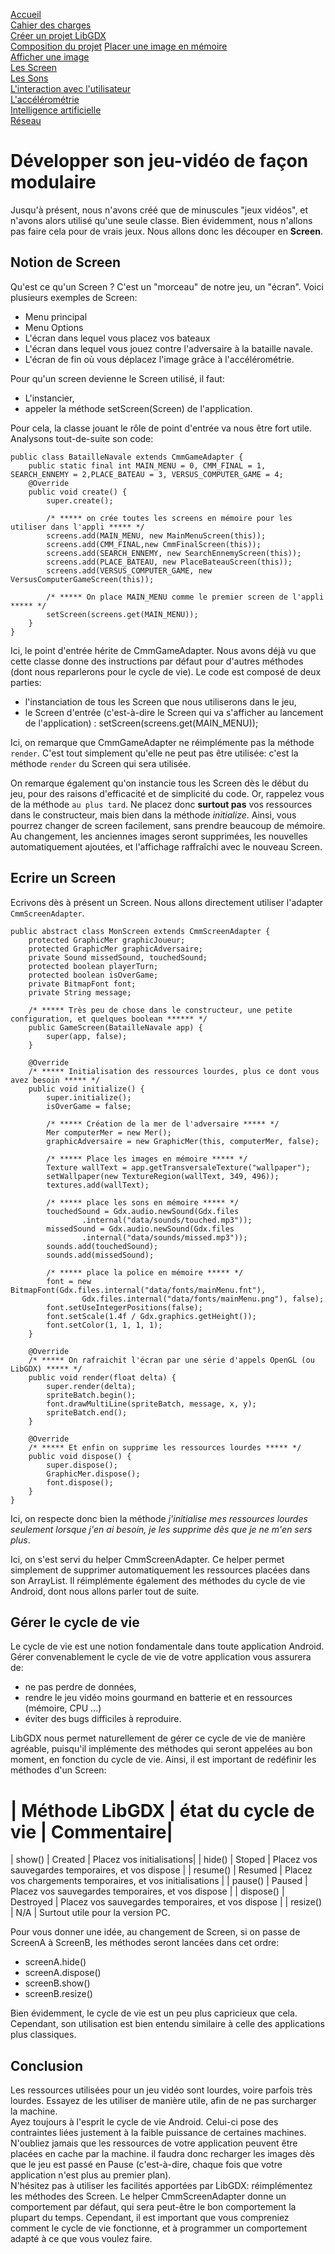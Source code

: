 [Accueil](accueil.html)  
[Cahier des charges](cahier_des_charges.html)  
[Créer un projet LibGDX](creer_projet.html)  
[Composition du projet](les_bases_du_projet.html)
[Placer une image en mémoire](Les_Images_en_LibGDX.html)  
[Afficher une image](les_bases_du_painting.html)  
[Les Screen](screens.html)  
[Les Sons](sons.html)  
[L'interaction avec l'utilisateur](reaction.html)  
[L'accélérométrie](accélérométrie.html)  
[Intelligence artificielle](intelligence_artificielle.html)  
[Réseau](reseau.html)


# Développer son jeu-vidéo de façon modulaire #

Jusqu'à présent, nous n'avons créé que de minuscules "jeux vidéos", et n'avons alors utilisé qu'une seule classe. Bien évidemment, nous n'allons pas faire cela pour de vrais jeux. Nous allons donc les découper en **Screen**.

## Notion de Screen ##
Qu'est ce qu'un Screen ? C'est un "morceau" de notre jeu, un "écran".
Voici plusieurs exemples de Screen:

 * Menu principal
 * Menu Options
 * L'écran dans lequel vous placez vos bateaux
 * L'écran dans lequel vous jouez contre l'adversaire à la bataille navale.
 * L'écran de fin où vous déplacez l'image grâce à l'accélérométrie.

Pour qu'un screen devienne le Screen utilisé, il faut:

 * L'instancier,
 * appeler la méthode setScreen(Screen) de l'application.

Pour cela, la classe jouant le rôle de point d'entrée va nous être fort utile. Analysons tout-de-suite son code:

	public class BatailleNavale extends CmmGameAdapter {
		public static final int MAIN_MENU = 0, CMM_FINAL = 1, SEARCH_ENNEMY = 2,PLACE_BATEAU = 3, VERSUS_COMPUTER_GAME = 4;	
		@Override
		public void create() {
			super.create();
			
			/* ***** on crée toutes les screens en mémoire pour les utiliser dans l'appli ***** */
			screens.add(MAIN_MENU, new MainMenuScreen(this));
			screens.add(CMM_FINAL,new CmmFinalScreen(this));
			screens.add(SEARCH_ENNEMY, new SearchEnnemyScreen(this));
			screens.add(PLACE_BATEAU, new PlaceBateauScreen(this));
			screens.add(VERSUS_COMPUTER_GAME, new VersusComputerGameScreen(this));
			
			/* ***** On place MAIN_MENU comme le premier screen de l'appli ***** */
			setScreen(screens.get(MAIN_MENU));
		}
	}

Ici, le point d'entrée hérite de CmmGameAdapter. Nous avons déjà vu que cette classe donne des instructions par défaut pour d'autres méthodes (dont nous reparlerons pour le cycle de vie).
Le code est composé de deux parties:

 * l'instanciation de tous les Screen que nous utiliserons dans le jeu,
 * le Screen d'entrée (c'est-à-dire le Screen qui va s'afficher au lancement de l'application) : setScreen(screens.get(MAIN_MENU));

Ici, on remarque que CmmGameAdapter ne réimplémente pas la méthode ``render``. C'est tout simplement qu'elle ne peut pas être utilisée: c'est la méthode ``render`` du Screen qui sera utilisée.

On remarque également qu'on instancie tous les Screen dès le début du jeu, pour des raisons d'efficacité et de simplicité du code. Or, rappelez vous de la méthode ``au plus tard``. Ne placez donc **surtout pas** vos ressources dans le constructeur, mais bien dans la méthode *initialize*. Ainsi, vous pourrez changer de screen facilement, sans prendre beaucoup de mémoire. Au changement, les anciennes images seront supprimées, les nouvelles automatiquement ajoutées, et l'affichage raffraîchi avec le nouveau Screen.


## Ecrire un Screen #
Ecrivons dès à présent un Screen. Nous allons directement utiliser l'adapter ``CmmScreenAdapter``.

	public abstract class MonScreen extends CmmScreenAdapter {
		protected GraphicMer graphicJoueur;
		protected GraphicMer graphicAdversaire;
		private Sound missedSound, touchedSound;
		protected boolean playerTurn;
		protected boolean isOverGame;
		private BitmapFont font;
		private String message;

		/* ***** Très peu de chose dans le constructeur, une petite configuration, et quelques boolean ****** */
		public GameScreen(BatailleNavale app) {
			super(app, false);
		}

		@Override
		/* ***** Initialisation des ressources lourdes, plus ce dont vous avez besoin ***** */
		public void initialize() {
			super.initialize();
			isOverGame = false;

			/* ***** Création de la mer de l'adversaire ***** */
			Mer computerMer = new Mer();
			graphicAdversaire = new GraphicMer(this, computerMer, false);

			/* ***** Place les images en mémoire ***** */
			Texture wallText = app.getTransversaleTexture("wallpaper");
			setWallpaper(new TextureRegion(wallText, 349, 496));
			textures.add(wallText);

			/* ***** place les sons en mémoire ***** */
			touchedSound = Gdx.audio.newSound(Gdx.files
					.internal("data/sounds/touched.mp3"));
			missedSound = Gdx.audio.newSound(Gdx.files
					.internal("data/sounds/missed.mp3"));
			sounds.add(touchedSound);
			sounds.add(missedSound);

			/* ***** place la police en mémoire ***** */
			font = new BitmapFont(Gdx.files.internal("data/fonts/mainMenu.fnt"),
					Gdx.files.internal("data/fonts/mainMenu.png"), false);
			font.setUseIntegerPositions(false);
			font.setScale(1.4f / Gdx.graphics.getHeight());
			font.setColor(1, 1, 1, 1);
		}

		@Override
		/* ***** On rafraichit l'écran par une série d'appels OpenGL (ou LibGDX) ***** */
		public void render(float delta) {
			super.render(delta);
			spriteBatch.begin();
			font.drawMultiLine(spriteBatch, message, x, y);
			spriteBatch.end();
		}

		@Override
		/* ***** Et enfin on supprime les ressources lourdes ***** */
		public void dispose() {
			super.dispose();
			GraphicMer.dispose();
			font.dispose(); 
		}
	}

Ici, on respecte donc bien la méthode *j'initialise mes ressources lourdes seulement lorsque j'en ai besoin, je les supprime dès que je ne m'en sers plus*.  

Ici, on s'est servi du helper CmmScreenAdapter. Ce helper permet simplement de supprimer automatiquement les ressources placées dans son ArrayList. Il réimplémente également des méthodes du cycle de vie Android, dont nous allons parler tout de suite.


## Gérer le cycle de vie ##

Le cycle de vie est une notion fondamentale dans toute application Android. Gérer convenablement le cycle de vie de votre application vous assurera de:

 * ne pas perdre de données,
 * rendre le jeu vidéo moins gourmand en batterie et en ressources (mémoire, CPU ...)
 * éviter des bugs difficiles à reproduire.

 LibGDX nous permet naturellement de gérer ce cycle de vie de manière agréable, puisqu'il implémente des méthodes qui seront appelées au bon moment, en fonction du cycle de vie. Ainsi, il est important de redéfinir les méthodes d'un Screen:

 | Méthode LibGDX | état du cycle de vie | Commentaire|
 =====================================================================================
 | show()         | Created   | Placez vos initialisations|
 | hide()         | Stoped    | Placez vos sauvegardes temporaires, et vos dispose |
 | resume()       | Resumed   | Placez vos chargements temporaires, et vos initialisations |
 | pause()        | Paused    | Placez vos sauvegardes temporaires, et vos dispose |
 | dispose()      | Destroyed | Placez vos sauvegardes temporaires, et vos dispose |
 | resize()       | N/A       | Surtout utile pour la version PC.

 Pour vous donner une idée, au changement de Screen, si on passe de ScreenA à ScreenB, les méthodes seront lancées dans cet ordre:
 
  * screenA.hide()
  * screenA.dispose()
  * screenB.show()
  * screenB.resize()

Bien évidemment, le cycle de vie est un peu plus capricieux que cela. Cependant, son utilisation est bien entendu similaire à celle des applications plus classiques. 


## Conclusion ##
Les ressources utilisées pour un jeu vidéo sont lourdes, voire parfois très lourdes. Essayez de les utiliser de manière utile, afin de ne pas surcharger la machine.  
Ayez toujours à l'esprit le cycle de vie Android. Celui-ci pose des contraintes liées justement à la faible puissance de certaines machines. N'oubliez jamais que les ressources de votre application peuvent être placées en cache par la machine. il faudra donc recharger les images dès que le jeu est passé en Pause (c'est-à-dire, chaque fois que votre application n'est plus au premier plan).  
N'hésitez pas à utiliser les facilités apportées par LibGDX: réimplémentez les méthodes des Screen. Le helper CmmScreenAdapter donne un comportement par défaut, qui sera peut-être le bon comportement la plupart du temps. Cependant, il est important que vous compreniez comment le cycle de vie fonctionne, et à programmer un comportement adapté à ce que vous voulez faire.
